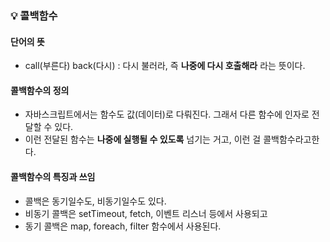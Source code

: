 ### 💡 콜백함수

#### 단어의 뜻
- call(부른다) back(다시) : 다시 불러라, 즉 **나중에 다시 호출해라** 라는 뜻이다.


#### 콜백함수의 정의
- 자바스크립트에서는 함수도 값(데이터)로 다뤄진다. 그래서 다른 함수에 인자로 전달할 수 있다.
- 이런 전달된 함수는 **나중에 실행될 수 있도록** 넘기는 거고, 이런 걸 콜백함수라고한다.


#### 콜백함수의 특징과 쓰임
- 콜백은 동기일수도, 비동기일수도 있다.
- 비동기 콜백은 setTimeout, fetch, 이벤트 리스너 등에서 사용되고
- 동기 콜백은 map, foreach, filter 함수에서 사용된다.

